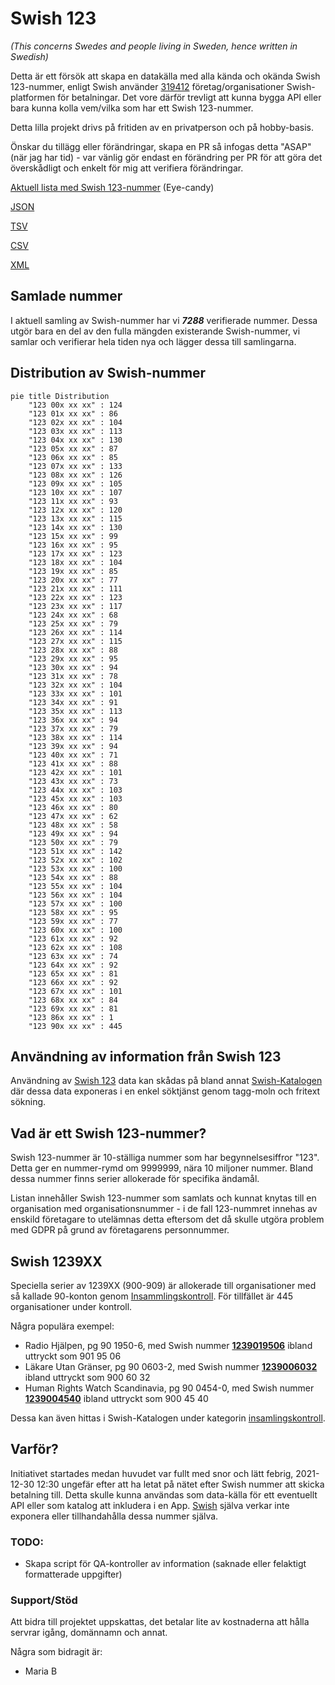 # Swish 123

*(This concerns Swedes and people living in Sweden, hence written in Swedish)*

Detta är ett försök att skapa en datakälla med alla kända och okända Swish 123-nummer, enligt Swish använder [319412](https://www.swish.nu/about-swish#Swish_in_numbers) företag/organisationer Swish-platformen för betalningar. Det vore därför trevligt att kunna bygga API eller bara kunna kolla vem/vilka som har ett Swish 123-nummer.

Detta lilla projekt drivs på fritiden av en privatperson och på hobby-basis.

Önskar du tillägg eller förändringar, skapa en PR så infogas detta "ASAP" (när jag har tid) - var vänlig gör endast en förändring per PR för att göra det överskådligt och enkelt för mig att verifiera förändringar.



[Aktuell lista med Swish 123-nummer](https://github.com/cisene/swish-123/blob/master/swish-123.md) (Eye-candy)

[JSON](https://github.com/cisene/swish-123/blob/master/json/swish-123-datasource.json)

[TSV](https://github.com/cisene/swish-123/blob/master/text/swish-123-datasource.tsv)

[CSV](https://github.com/cisene/swish-123/blob/master/text/swish-123-datasource.csv)

[XML](https://github.com/cisene/swish-123/blob/master/xml-data/swish-123-datasource.xml)



## Samlade nummer

I aktuell samling av Swish-nummer har vi ***7288*** verifierade nummer. Dessa utgör bara en del av den fulla mängden existerande Swish-nummer, vi samlar och verifierar hela tiden nya och lägger dessa till samlingarna.

## Distribution av Swish-nummer

```mermaid
pie title Distribution
    "123 00x xx xx" : 124
    "123 01x xx xx" : 86
    "123 02x xx xx" : 104
    "123 03x xx xx" : 113
    "123 04x xx xx" : 130
    "123 05x xx xx" : 87
    "123 06x xx xx" : 85
    "123 07x xx xx" : 133
    "123 08x xx xx" : 126
    "123 09x xx xx" : 105
    "123 10x xx xx" : 107
    "123 11x xx xx" : 93
    "123 12x xx xx" : 120
    "123 13x xx xx" : 115
    "123 14x xx xx" : 130
    "123 15x xx xx" : 99
    "123 16x xx xx" : 95
    "123 17x xx xx" : 123
    "123 18x xx xx" : 104
    "123 19x xx xx" : 85
    "123 20x xx xx" : 77
    "123 21x xx xx" : 111
    "123 22x xx xx" : 123
    "123 23x xx xx" : 117
    "123 24x xx xx" : 68
    "123 25x xx xx" : 79
    "123 26x xx xx" : 114
    "123 27x xx xx" : 115
    "123 28x xx xx" : 88
    "123 29x xx xx" : 95
    "123 30x xx xx" : 94
    "123 31x xx xx" : 78
    "123 32x xx xx" : 104
    "123 33x xx xx" : 101
    "123 34x xx xx" : 91
    "123 35x xx xx" : 113
    "123 36x xx xx" : 94
    "123 37x xx xx" : 79
    "123 38x xx xx" : 114
    "123 39x xx xx" : 94
    "123 40x xx xx" : 71
    "123 41x xx xx" : 88
    "123 42x xx xx" : 101
    "123 43x xx xx" : 73
    "123 44x xx xx" : 103
    "123 45x xx xx" : 103
    "123 46x xx xx" : 80
    "123 47x xx xx" : 62
    "123 48x xx xx" : 58
    "123 49x xx xx" : 94
    "123 50x xx xx" : 79
    "123 51x xx xx" : 142
    "123 52x xx xx" : 102
    "123 53x xx xx" : 100
    "123 54x xx xx" : 88
    "123 55x xx xx" : 104
    "123 56x xx xx" : 104
    "123 57x xx xx" : 100
    "123 58x xx xx" : 95
    "123 59x xx xx" : 77
    "123 60x xx xx" : 100
    "123 61x xx xx" : 92
    "123 62x xx xx" : 108
    "123 63x xx xx" : 74
    "123 64x xx xx" : 92
    "123 65x xx xx" : 81
    "123 66x xx xx" : 92
    "123 67x xx xx" : 101
    "123 68x xx xx" : 84
    "123 69x xx xx" : 81
    "123 86x xx xx" : 1
    "123 90x xx xx" : 445
```

## Användning av information från Swish 123

Användning av [Swish 123](https://github.com/cisene/swish-123) data kan skådas på bland annat [Swish-Katalogen](https://b19.se/swish-katalogen/) där dessa data exponeras i en enkel söktjänst genom tagg-moln och fritext sökning.



## Vad är ett Swish 123-nummer?

Swish 123-nummer är 10-ställiga nummer som har begynnelsesiffror "123". Detta ger en nummer-rymd om 9999999, nära 10 miljoner nummer. Bland dessa nummer finns serier allokerade för specifika ändamål. 

Listan innehåller Swish 123-nummer som samlats och kunnat knytas till en organisation med organisationsnummer - i de fall 123-nummret innehas av enskild företagare to utelämnas detta eftersom det då skulle utgöra problem med GDPR på grund av företagarens personnummer.



## Swish 1239XX

Speciella serier av 1239XX (900-909) är allokerade till organisationer med så kallade 90-konton genom [Insammlingskontroll](https://www.insamlingskontroll.se/90-konto-organisationer/). För tillfället är 445 organisationer under kontroll.

Några populära exempel:

* Radio Hjälpen, pg 90 1950-6, med Swish nummer **[1239019506](https://b19.se/swish-katalogen/1239019506)** ibland uttryckt som 901 95 06
* Läkare Utan Gränser, pg 90 0603-2, med Swish nummer **[1239006032](https://b19.se/swish-katalogen/1239006032)** ibland uttryckt som 900 60 32
* Human Rights Watch Scandinavia, pg 90 0454-0, med Swish nummer **[1239004540](https://b19.se/swish-katalogen/1239004540)** ibland uttryckt som 900 45 40

Dessa kan även hittas i Swish-Katalogen under kategorin [insamlingskontroll](https://b19.se/swish-katalogen/k/insamlingskontroll).



## Varför?

Initiativet startades medan huvudet var fullt med snor och lätt febrig, 2021-12-30 12:30 ungefär efter att ha letat på nätet efter Swish nummer att skicka betalning till. Detta skulle kunna användas som data-källa för ett eventuellt API eller som katalog att inkludera i en App. [Swish](https://swish.nu/) själva verkar inte exponera eller tillhandahålla dessa nummer själva. 



### TODO:

* Skapa script för QA-kontroller av information (saknade eller felaktigt formatterade uppgifter)


### Support/Stöd

Att bidra till projektet uppskattas, det betalar lite av kostnaderna att hålla servrar igång, domännamn och annat.

Några som bidragit är:
* Maria B
